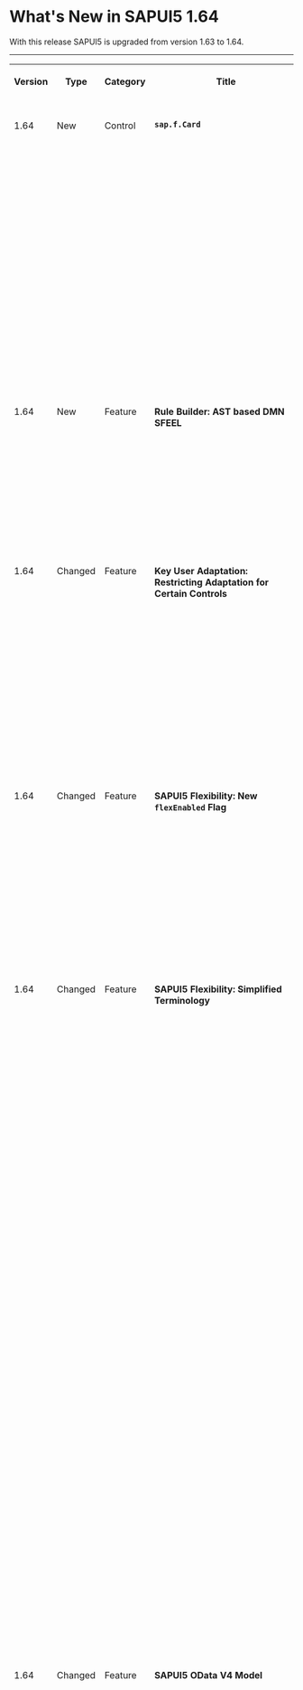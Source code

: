 <!-- loio0e30822c3b644a73836abba65736fc5e -->

# What's New in SAPUI5 1.64

With this release SAPUI5 is upgraded from version 1.63 to 1.64.

****


<table>
<tr>
<th valign="top">

Version

</th>
<th valign="top">

Type

</th>
<th valign="top">

Category

</th>
<th valign="top">

Title

</th>
<th valign="top">

Description

</th>
<th valign="top">

Action

</th>
<th valign="top">

Available as of

</th>
</tr>
<tr>
<td valign="top">

1.64 

</td>
<td valign="top">

New 

</td>
<td valign="top">

Control 

</td>
<td valign="top">

**`sap.f.Card`** 

</td>
<td valign="top">

**`sap.f.Card`**

The new `sap.f.Card` control complies with the visual design of the Integration Card \(`sap.ui.integration.widgets.Card`\). In contrast to the Integration Card, `sap.f.Card` provides more freedom in choosing the structure and the controls you can include, so that you can compose the card content area according to your needs. It enables you to decide and compose the card content area according to your needs.

The `sap.f.Card` consists of three elements: a container with background color and rounded corners, a header, and content areas.

![](images/sap_f_Card_Example_b1ff765.png)

For more information, see [Cards](../10_More_About_Controls/cards-5b46b03.md), the [API Reference](https://ui5.sap.com/#/api/sap.f.Card) and the [Sample](https://ui5.sap.com/#/entity/sap.f.Card/sample/sap.f.sample.Card).

<sub>New•Control•Info Only•1.64</sub>

</td>
<td valign="top">

Info Only

</td>
<td valign="top">

2019-03-28

</td>
</tr>
<tr>
<td valign="top">

1.64 

</td>
<td valign="top">

New 

</td>
<td valign="top">

Feature 

</td>
<td valign="top">

**Rule Builder: AST based DMN SFEEL** 

</td>
<td valign="top">

**Rule Builder: AST based DMN SFEEL**

The rule builder now supports a new expression language: AST based DMN SFEEL. DMN SFEEL is an improvised approach to modeling business decision logic. It can be used both in text rules as well as in decision tables.

For more information, see [Rule Builder Control Tutorial](../03_Get-Started/rule-builder-control-tutorial-67fcb30.md).

<sub>New•Feature•Info Only•1.64</sub>

</td>
<td valign="top">

Info Only 

</td>
<td valign="top">

2019-03-28

</td>
</tr>
<tr>
<td valign="top">

1.64 

</td>
<td valign="top">

Changed 

</td>
<td valign="top">

Feature 

</td>
<td valign="top">

**Key User Adaptation: Restricting Adaptation for Certain Controls** 

</td>
<td valign="top">

**Key User Adaptation: Restricting Adaptation for Certain Controls**

It is now possible to exclude certain controls from key user adaptation \(formerly known as **UI adaptation at runtime**\) by adding instance-specific design time metadata:

-   `not-removable` prevents controls from being removed.
-   `not-adaptable` prevents controls from being changed.

For more information, see [SAPUI5 Flexibility: Enable Your App for UI Adaptation](../05_Developing_Apps/sapui5-flexibility-enable-your-app-for-ui-adaptation-f1430c0.md).

<sub>Changed•Feature•Info Only•1.64</sub>

</td>
<td valign="top">

Info Only 

</td>
<td valign="top">

2019-03-28

</td>
</tr>
<tr>
<td valign="top">

1.64 

</td>
<td valign="top">

Changed 

</td>
<td valign="top">

Feature 

</td>
<td valign="top">

**SAPUI5 Flexibility: New `flexEnabled` Flag** 

</td>
<td valign="top">

**SAPUI5 Flexibility: New `flexEnabled` Flag**

The `flexEnabled` flag in the `sap.ui5` section of the `manifest.json` indicates whether the application supports key user adaptation and developer adaptation. If you set the flag, it's also possible to check via SAP Web IDE if your control IDs are stable.

For more information, see [SAPUI5 Flexibility: Enable Your App for UI Adaptation](../05_Developing_Apps/sapui5-flexibility-enable-your-app-for-ui-adaptation-f1430c0.md).

<sub>Changed•Feature•Info Only•1.64</sub>

</td>
<td valign="top">

Info Only 

</td>
<td valign="top">

2019-03-28

</td>
</tr>
<tr>
<td valign="top">

1.64 

</td>
<td valign="top">

Changed 

</td>
<td valign="top">

Feature 

</td>
<td valign="top">

**SAPUI5 Flexibility: Simplified Terminology** 

</td>
<td valign="top">

**SAPUI5 Flexibility: Simplified Terminology**

We have improved and simplified the terminology for certain core terms in the area of SAPUI5 flexibility. Here's what has changed:


<table>
<tr>
<th valign="top">

Old

</th>
<th valign="top">

New

</th>
<th valign="top">

Explanation

</th>
</tr>
<tr>
<td valign="top">

SAPUI5 flexibility services

</td>
<td valign="top">

SAPUI5 flexibility

</td>
<td valign="top">

Collection of features that allow upgrade-safe and modification-free UI changes of SAPUI5 apps on different levels

</td>
</tr>
<tr>
<td valign="top">

UI adaptation at runtime \(RTA\)

</td>
<td valign="top">

key user adaptation

</td>
<td valign="top">

Key users \(business experts with special permissions\) can adapt the UI of an SAPUI5 app that is running in the SAP Fiori launchpad for other users by means of intuitive WYSIWYG functions.

</td>
</tr>
<tr>
<td valign="top">

UI adaptation at design time \(DTA\)

</td>
<td valign="top">

developer adaptation

</td>
<td valign="top">

Developers can adapt SAPUI5 apps via the SAPUI5 Visual Editor in SAP Web IDE.

</td>
</tr>
</table>

For more information on the features of SAPUI5 flexibility, see [SAPUI5 Flexibility: Adapting UIs Made Easy](../04_Essentials/sapui5-flexibility-adapting-uis-made-easy-a8e55aa.md).

<sub>Changed•Feature•Info Only•1.64</sub>

</td>
<td valign="top">

Info Only 

</td>
<td valign="top">

2019-03-28

</td>
</tr>
<tr>
<td valign="top">

1.64 

</td>
<td valign="top">

Changed 

</td>
<td valign="top">

Feature 

</td>
<td valign="top">

**SAPUI5 OData V4 Model** 

</td>
<td valign="top">

**SAPUI5 OData V4 Model**

With the new version of the SAPUI5 OData V4 model, the number of decimal places of entered numbers is checked against the unit or the currency customizing when using the `sap.ui.model.odata.type.Unit` and `sap.ui.model.odata.type.Currency` types that were introduced with SAPUI5 1.63.

> ### Restriction:  
> Due to the limited feature scope of this version of the SAPUI5 OData V4 model, check that all required features are in place before developing applications. Check the detailed documentation of the features, as certain parts of a feature may be missing. While we aim to be compatible with existing controls, some controls might not work due to small incompatibilities compared to `sap.ui.model.odata.(v2.)ODataModel`, or due to missing features in the model \(such as tree binding\). This also applies to smart controls \(`sap.ui.comp` library\) and SAP Fiori elements that do not support the SAPUI5 OData V4 model, as well as controls such as `TreeTable` and `AnalyticalTable`, which are not supported together with the SAPUI5 OData V4 model. The interface for applications has been changed for easier and more efficient use of the model. For a summary of these changes, see [Changes Compared to OData V2 Model](../04_Essentials/changes-compared-to-odata-v2-model-abd4d7c.md).

For more information, see [OData V4 Model](../04_Essentials/odata-v4-model-5de13cf.md), the [API Reference](https://ui5.sap.com/#/api/sap.ui.model.odata.v4), and the [Samples](https://ui5.sap.com/#/entity/sap.ui.model.odata.v4.ODataModel).

<sub>Changed•Feature•Info Only•1.64</sub>

</td>
<td valign="top">

Info Only 

</td>
<td valign="top">

2019-03-28

</td>
</tr>
<tr>
<td valign="top">

1.64 

</td>
<td valign="top">

Changed 

</td>
<td valign="top">

Control 

</td>
<td valign="top">

**`sap.f.DynamicPage`** 

</td>
<td valign="top">

**`sap.f.DynamicPage`**

We have redesigned the content area of the `DynamicPageTitle` control so that the width of the `expandedContent` and `snappedContent` aggregations no longer depends on the width of the `heading` aggregation. Both `expandedContent` and `snappedContent` aggregations can now take the whole width of the `DynamicPageTitle` and are displayed below the heading and content areas.For more information, see the [Sample](https://ui5.sap.com/#/entity/sap.f.DynamicPage/sample/sap.f.sample.DynamicPageFreeStyle).

<sub>Changed•Control•Info Only•1.64</sub>

</td>
<td valign="top">

Info Only 

</td>
<td valign="top">

2019-03-28

</td>
</tr>
<tr>
<td valign="top">

1.64 

</td>
<td valign="top">

Changed 

</td>
<td valign="top">

Control 

</td>
<td valign="top">

**`sap.f.ShellBar` \(Experimental\)** 

</td>
<td valign="top">

**`sap.f.ShellBar` \(Experimental\)**

We have implemented an additional element that visualizes the number of notifications for the app \(`notificationsNumber` property\). It is displayed at the top right corner of the notifications button. When the resize breakpoint is hit and the notifications button enters the overflow area of the `OverflowToolbar`, the element is displayed at the top right corner of both the `OverflowToolbarButton` and the overflow area notification button.

![](images/ShellBar_What_s_New_1_64_4ae1e3f.png)

For more information, see the [API Reference](https://ui5.sap.com/#/api/sap.f.ShellBar) and the [Sample](https://ui5.sap.com/#/entity/sap.f.ShellBar/sample/sap.f.sample.ShellBar).

<sub>Changed•Control•Info Only•1.64</sub>

</td>
<td valign="top">

Info Only 

</td>
<td valign="top">

2019-03-28

</td>
</tr>
<tr>
<td valign="top">

1.64 

</td>
<td valign="top">

Changed 

</td>
<td valign="top">

Control 

</td>
<td valign="top">

**`sap.m.ComboBox`** 

</td>
<td valign="top">

**`sap.m.ComboBox`**

We have introduced grouping in the suggestions list of `sap.m.ComboBox`. This feature allows you to group items by certain characteristics, and to display a header. New group can be created in two ways:

-   If data binding is used, grouping is defined on the sorter in data binding.
-   Alternatively, you can add a group header programmatically as an instance of `sap.ui.core.SeparatorItem` with a text property by adding it to the items aggregation of the `sap.m.ComboBox` control. This transforms the `sap.ui.core.SeparatorItem` internally to `sap.m.GroupHeaderListItem`, and uses the text value as the header of the group.

In case a `sap.ui.core.SeparatorItem` without a defined text property is inserted in the aggregation items, the ComboBox will display only a horizontal separator without any text.For more information, see the [API Reference](https://ui5.sap.com/#/api/sap.m.ComboBox) and the [Sample](https://ui5.sap.com/#/entity/sap.m.ComboBox/sample/sap.m.sample.ComboBoxGrouping). 

<sub>Changed•Control•Info Only•1.64</sub>

</td>
<td valign="top">

Info Only 

</td>
<td valign="top">

2019-03-28

</td>
</tr>
<tr>
<td valign="top">

1.64 

</td>
<td valign="top">

Changed 

</td>
<td valign="top">

Control 

</td>
<td valign="top">

**`sap.m.DatePicker`** 

</td>
<td valign="top">

**`sap.m.DatePicker`**

With the new `isValidValue` function, you can receive information on the validity of the latest value provided in `sap.m.DatePicker`, not only on change but at any time, so that you can act upon an incorrectly entered date.For more information, see the [API Reference](https://ui5.sap.com/#/api/sap.m.DatePicker) and the [Sample](https://ui5.sap.com/#/entity/sap.m.DatePicker/sample/sap.m.sample.DatePicker).

<sub>Changed•Control•Info Only•1.64</sub>

</td>
<td valign="top">

Info Only 

</td>
<td valign="top">

2019-03-28

</td>
</tr>
<tr>
<td valign="top">

1.64 

</td>
<td valign="top">

Changed 

</td>
<td valign="top">

Control 

</td>
<td valign="top">

**`sap.m.Input / sap.m.ComboBoxBase` \(Experimental\)** 

</td>
<td valign="top">

**`sap.m.Input / sap.m.ComboBoxBase` \(Experimental\)**

We have introduced a new experimental method `showItems(fnFilter)`. It enables you to open a popup with suggestion items for the `sap.m.Input`, `sap.m.ComboBox`, and `sap.m.MultiComboBox` controls, and to filter the available items based on custom criteria.For more information, see the API Reference \([`sap.m.Input`](https://ui5.sap.com/#/api/sap.m.Input/methods/showItems), [`sap.m.ComboBoxBase`](https://ui5.sap.com/#/api/sap.m.ComboBoxBase/methods/showItems)\).

<sub>Changed•Control•Info Only•1.64</sub>

</td>
<td valign="top">

Info Only 

</td>
<td valign="top">

2019-03-28

</td>
</tr>
<tr>
<td valign="top">

1.64 

</td>
<td valign="top">

Changed 

</td>
<td valign="top">

Control 

</td>
<td valign="top">

**`sap.m.Input / sap.m.MultiInput`** 

</td>
<td valign="top">

**`sap.m.Input / sap.m.MultiInput`**

We have introduced grouping for the suggestions of `sap.m.Input` and `sap.m.MultiInput`. This feature allows you to easily group items visually by separating the different groups via a distinguishable group header item. The functionality is available for inputs that use list suggestions and table suggestions.For more information, see the samples \( [`sap.m.Input`](https://ui5.sap.com/#/entity/sap.m.Input/sample/sap.m.sample.InputGrouping), [`sap.m.MultiInput`](https://ui5.sap.com/#/entity/sap.m.MultiInput/sample/sap.m.sample.MultiInputGrouping)\).

<sub>Changed•Control•Info Only•1.64</sub>

</td>
<td valign="top">

Info Only 

</td>
<td valign="top">

2019-03-28

</td>
</tr>
<tr>
<td valign="top">

1.64 

</td>
<td valign="top">

Changed 

</td>
<td valign="top">

Control 

</td>
<td valign="top">

**`sap.m.SinglePlanningCalendar`** 

</td>
<td valign="top">

**`sap.m.SinglePlanningCalendar`**

-   We have introduced a new all-day logic that checks whether an appointment starts at 00:00 and ends at 00:00 on any day in the future.

-   We have introduced a cozy form factor, which provides larger interactive user interface elements. This facilitates your work with the control on mobile devices.


For more information, see the [API Reference](https://ui5.sap.com/#/api/sap.m.SinglePlanningCalendar) and the [Sample](https://ui5.sap.com/#/entity/sap.m.SinglePlanningCalendar/sample/sap.m.sample.SinglePlanningCalendar).

<sub>Changed•Control•Info Only•1.64</sub>

</td>
<td valign="top">

Info Only 

</td>
<td valign="top">

2019-03-28

</td>
</tr>
<tr>
<td valign="top">

1.64 

</td>
<td valign="top">

Changed 

</td>
<td valign="top">

Control 

</td>
<td valign="top">

**`sap.ui.integration.widgets.Card`** 

</td>
<td valign="top">

**`sap.ui.integration.widgets.Card`**

-   We have introduced a new `Object` card type, which displays the basic details for an object, such as a person or a sales order.For more information, see [Cards](../10_More_About_Controls/cards-5b46b03.md) and the [Sample](https://ui5.sap.com/#/entity/sap.ui.integration.widgets.Card/sample/sap.ui.integration.sample.ObjectCard).

-   We have introduced a new `Timeline` card type, which displays time-related content.For more information, see [Cards](../10_More_About_Controls/cards-5b46b03.md) and the [Sample](https://ui5.sap.com/#/entity/sap.ui.integration.widgets.Card/sample/sap.ui.integration.sample.TimelineCard).


<sub>Changed•Control•Info Only•1.64</sub>

</td>
<td valign="top">

Info Only 

</td>
<td valign="top">

2019-03-28

</td>
</tr>
<tr>
<td valign="top">

1.64 

</td>
<td valign="top">

Changed 

</td>
<td valign="top">

Control 

</td>
<td valign="top">

**`sap.uxap.ObjectPageLayout`** 

</td>
<td valign="top">

**`sap.uxap.ObjectPageLayout`**

We have implemented the option to provide a simple, single-line title that takes up less space on smaller phone screens when the dynamic header of the `ObjectPageLayout` control is collapsed \(snapped\). You can enable it via the `snappedTitleOnMobile` aggregation.For more information, see the [API Reference](https://ui5.sap.com/#/api/sap.uxap.ObjectPageDynamicHeaderTitle) and the [Sample](https://ui5.sap.com/#/entity/sap.uxap.ObjectPageLayout/sample/sap.uxap.sample.ObjectPageDynamicHeader).

<sub>Changed•Control•Info Only•1.64</sub>

</td>
<td valign="top">

Info Only 

</td>
<td valign="top">

2019-03-28

</td>
</tr>
<tr>
<td valign="top">

1.64 

</td>
<td valign="top">

Changed 

</td>
<td valign="top">

SAP Fiori Elements 

</td>
<td valign="top">

**SAP Fiori Elements** 

</td>
<td valign="top">

**SAP Fiori Elements**

**Analytical List Page**

You can pass the variant ID as a URL parameter while navigating from an application to the analytical list page. For more information, see [Managing Variants](../06_SAP_Fiori_Elements/managing-variants-8ce658e.md).

<sub>Changed•SAP Fiori Elements•Info Only•1.64</sub>

</td>
<td valign="top">

Info Only 

</td>
<td valign="top">

2019-03-28

</td>
</tr>
<tr>
<td valign="top">

1.64 

</td>
<td valign="top">

Changed 

</td>
<td valign="top">

Feature 

</td>
<td valign="top">

**Demo Kit API Reference** 

</td>
<td valign="top">

**Demo Kit API Reference**

-   The API Reference documentation for non-class entities now displays the `@see` and `@example` tags of their JSDocs.For a preview of an `@see` tag, see the [`sap.ui.core.LabelEnablement`](https://ui5.sap.com/#/api/sap.ui.core.LabelEnablement) namespace. For a preview of an `@example` tag, see the [`sap/base/util/merge`](https://ui5.sap.com/#/api/module%3Asap%2Fbase%2Futil%2Fmerge) function.

-   Based on your feedback, we have improved the API Reference documentation to include the borrowed *Properties*, *Aggregations*, and *Associations* in the respective sections. All the inherited entries are marked with a *Borrowed from:* label in the *Description* column with a link to the corresponding class.

    ![](images/What_s_New_1_64_-_Borrowed_Properties_Aggregations_Associations_d7f2a71.png)


<sub>Changed•Feature•Info Only•1.64</sub>

</td>
<td valign="top">

Info Only 

</td>
<td valign="top">

2019-03-28

</td>
</tr>
</table>

**Related Information**  


[What's New in SAPUI5 1.131](what-s-new-in-sapui5-1-131-7d24d94.md "With this release SAPUI5 is upgraded from version 1.130 to 1.131.")

[What's New in SAPUI5 1.130](what-s-new-in-sapui5-1-130-85609d4.md "With this release SAPUI5 is upgraded from version 1.129 to 1.130.")

[What's New in SAPUI5 1.129](what-s-new-in-sapui5-1-129-d22b8af.md "With this release SAPUI5 is upgraded from version 1.128 to 1.129.")

[What's New in SAPUI5 1.128](what-s-new-in-sapui5-1-128-1f76220.md "With this release SAPUI5 is upgraded from version 1.127 to 1.128.")

[What's New in SAPUI5 1.127](what-s-new-in-sapui5-1-127-e5e1317.md "With this release SAPUI5 is upgraded from version 1.126 to 1.127.")

[What's New in SAPUI5 1.126](what-s-new-in-sapui5-1-126-1d98116.md "With this release SAPUI5 is upgraded from version 1.125 to 1.126.")

[What's New in SAPUI5 1.125](what-s-new-in-sapui5-1-125-9d87044.md "With this release SAPUI5 is upgraded from version 1.124 to 1.125.")

[What's New in SAPUI5 1.124](what-s-new-in-sapui5-1-124-7f77c3f.md "With this release SAPUI5 is upgraded from version 1.123 to 1.124.")

[What's New in SAPUI5 1.123](what-s-new-in-sapui5-1-123-9d00ac7.md "With this release SAPUI5 is upgraded from version 1.122 to 1.123.")

[What's New in SAPUI5 1.122](what-s-new-in-sapui5-1-122-5d078da.md "With this release SAPUI5 is upgraded from version 1.121 to 1.122.")

[What's New in SAPUI5 1.121](what-s-new-in-sapui5-1-121-91a4a2f.md "With this release SAPUI5 is upgraded from version 1.120 to 1.121.")

[What's New in SAPUI5 1.120](what-s-new-in-sapui5-1-120-2359b63.md "With this release SAPUI5 is upgraded from version 1.119 to 1.120.")

[What's New in SAPUI5 1.119](what-s-new-in-sapui5-1-119-0b1903a.md "With this release SAPUI5 is upgraded from version 1.118 to 1.119.")

[What's New in SAPUI5 1.118](what-s-new-in-sapui5-1-118-3eecbde.md "With this release SAPUI5 is upgraded from version 1.117 to 1.118.")

[What's New in SAPUI5 1.117](what-s-new-in-sapui5-1-117-029d3b4.md "With this release SAPUI5 is upgraded from version 1.116 to 1.117.")

[What's New in SAPUI5 1.116](what-s-new-in-sapui5-1-116-ebd6f34.md "With this release SAPUI5 is upgraded from version 1.115 to 1.116.")

[What's New in SAPUI5 1.115](what-s-new-in-sapui5-1-115-409fde8.md "With this release SAPUI5 is upgraded from version 1.114 to 1.115.")

[What's New in SAPUI5 1.114](what-s-new-in-sapui5-1-114-890fce1.md "With this release SAPUI5 is upgraded from version 1.113 to 1.114.")

[What's New in SAPUI5 1.113](what-s-new-in-sapui5-1-113-a9553fe.md "With this release SAPUI5 is upgraded from version 1.112 to 1.113.")

[What's New in SAPUI5 1.112](what-s-new-in-sapui5-1-112-34afc69.md "With this release SAPUI5 is upgraded from version 1.111 to 1.112.")

[What's New in SAPUI5 1.111](what-s-new-in-sapui5-1-111-7a67837.md "With this release SAPUI5 is upgraded from version 1.110 to 1.111.")

[What's New in SAPUI5 1.110](what-s-new-in-sapui5-1-110-71a855c.md "With this release SAPUI5 is upgraded from version 1.109 to 1.110.")

[What's New in SAPUI5 1.109](what-s-new-in-sapui5-1-109-3264bd2.md "With this release SAPUI5 is upgraded from version 1.108 to 1.109.")

[What's New in SAPUI5 1.108](what-s-new-in-sapui5-1-108-66e33f0.md "With this release SAPUI5 is upgraded from version 1.107 to 1.108.")

[What's New in SAPUI5 1.107](what-s-new-in-sapui5-1-107-d4ff916.md "With this release SAPUI5 is upgraded from version 1.106 to 1.107.")

[What's New in SAPUI5 1.106](what-s-new-in-sapui5-1-106-5b497b0.md "With this release SAPUI5 is upgraded from version 1.105 to 1.106.")

[What's New in SAPUI5 1.105](what-s-new-in-sapui5-1-105-4d6c00e.md "With this release SAPUI5 is upgraded from version 1.104 to 1.105.")

[What's New in SAPUI5 1.104](what-s-new-in-sapui5-1-104-69e567c.md "With this release SAPUI5 is upgraded from version 1.103 to 1.104.")

[What's New in SAPUI5 1.103](what-s-new-in-sapui5-1-103-0e98c76.md "With this release SAPUI5 is upgraded from version 1.102 to 1.103.")

[What's New in SAPUI5 1.102](what-s-new-in-sapui5-1-102-f038c99.md "With this release SAPUI5 is upgraded from version 1.101 to 1.102.")

[What's New in SAPUI5 1.101](what-s-new-in-sapui5-1-101-7733b00.md "With this release SAPUI5 is upgraded from version 1.100 to 1.101.")

[What's New in SAPUI5 1.100](what-s-new-in-sapui5-1-100-27dec1d.md "With this release SAPUI5 is upgraded from version 1.99 to 1.100.")

[What's New in SAPUI5 1.99](what-s-new-in-sapui5-1-99-4f35848.md "With this release SAPUI5 is upgraded from version 1.98 to 1.99.")

[What's New in SAPUI5 1.98](what-s-new-in-sapui5-1-98-d9f16f2.md "With this release SAPUI5 is upgraded from version 1.97 to 1.98.")

[What's New in SAPUI5 1.97](what-s-new-in-sapui5-1-97-fa0e282.md "With this release SAPUI5 is upgraded from version 1.96 to 1.97.")

[What's New in SAPUI5 1.96](what-s-new-in-sapui5-1-96-7a9269f.md "With this release SAPUI5 is upgraded from version 1.95 to 1.96.")

[What's New in SAPUI5 1.95](what-s-new-in-sapui5-1-95-a1aea67.md "With this release SAPUI5 is upgraded from version 1.94 to 1.95.")

[What's New in SAPUI5 1.94](what-s-new-in-sapui5-1-94-c40f1e6.md "With this release SAPUI5 is upgraded from version 1.93 to 1.94.")

[What's New in SAPUI5 1.93](what-s-new-in-sapui5-1-93-f273340.md "With this release SAPUI5 is upgraded from version 1.92 to 1.93.")

[What's New in SAPUI5 1.92](what-s-new-in-sapui5-1-92-1ef345d.md "With this release SAPUI5 is upgraded from version 1.91 to 1.92.")

[What's New in SAPUI5 1.91](what-s-new-in-sapui5-1-91-0a2bd79.md "With this release SAPUI5 is upgraded from version 1.90 to 1.91.")

[What's New in SAPUI5 1.90](what-s-new-in-sapui5-1-90-91c10c2.md "With this release SAPUI5 is upgraded from version 1.89 to 1.90.")

[What's New in SAPUI5 1.89](what-s-new-in-sapui5-1-89-e56cddc.md "With this release SAPUI5 is upgraded from version 1.88 to 1.89.")

[What's New in SAPUI5 1.88](what-s-new-in-sapui5-1-88-e15a206.md "With this release SAPUI5 is upgraded from version 1.87 to 1.88.")

[What's New in SAPUI5 1.87](what-s-new-in-sapui5-1-87-b506da7.md "With this release SAPUI5 is upgraded from version 1.86 to 1.87.")

[What's New in SAPUI5 1.86](what-s-new-in-sapui5-1-86-4c1c959.md "With this release SAPUI5 is upgraded from version 1.85 to 1.86.")

[What's New in SAPUI5 1.85](what-s-new-in-sapui5-1-85-1d18eb5.md "With this release SAPUI5 is upgraded from version 1.84 to 1.85.")

[What's New in SAPUI5 1.84](what-s-new-in-sapui5-1-84-dc76640.md "With this release SAPUI5 is upgraded from version 1.82 to 1.84.")

[What's New in SAPUI5 1.82](what-s-new-in-sapui5-1-82-3a8dd13.md "With this release SAPUI5 is upgraded from version 1.81 to 1.82.")

[What's New in SAPUI5 1.81](what-s-new-in-sapui5-1-81-f5e2a21.md "With this release SAPUI5 is upgraded from version 1.80 to 1.81.")

[What's New in SAPUI5 1.80](what-s-new-in-sapui5-1-80-8cee506.md "With this release SAPUI5 is upgraded from version 1.79 to 1.80.")

[What's New in SAPUI5 1.79](what-s-new-in-sapui5-1-79-99c4cdc.md "With this release SAPUI5 is upgraded from version 1.78 to 1.79.")

[What's New in SAPUI5 1.78](what-s-new-in-sapui5-1-78-f09b63e.md "With this release SAPUI5 is upgraded from version 1.77 to 1.78.")

[What's New in SAPUI5 1.77](what-s-new-in-sapui5-1-77-c46b439.md "With this release SAPUI5 is upgraded from version 1.76 to 1.77.")

[What's New in SAPUI5 1.76](what-s-new-in-sapui5-1-76-aad03b5.md "With this release SAPUI5 is upgraded from version 1.75 to 1.76.")

[What's New in SAPUI5 1.75](what-s-new-in-sapui5-1-75-5cbb62d.md "With this release SAPUI5 is upgraded from version 1.74 to 1.75.")

[What's New in SAPUI5 1.74](what-s-new-in-sapui5-1-74-c22208a.md "With this release SAPUI5 is upgraded from version 1.73 to 1.74.")

[What's New in SAPUI5 1.73](what-s-new-in-sapui5-1-73-231dd13.md "With this release SAPUI5 is upgraded from version 1.72 to 1.73.")

[What's New in SAPUI5 1.72](what-s-new-in-sapui5-1-72-521cad9.md "With this release SAPUI5 is upgraded from version 1.71 to 1.72.")

[What's New in SAPUI5 1.71](what-s-new-in-sapui5-1-71-a93a6a3.md "With this release SAPUI5 is upgraded from version 1.70 to 1.71.")

[What's New in SAPUI5 1.70](what-s-new-in-sapui5-1-70-f073d69.md "With this release SAPUI5 is upgraded from version 1.69 to 1.70.")

[What's New in SAPUI5 1.69](what-s-new-in-sapui5-1-69-89a18bd.md "With this release SAPUI5 is upgraded from version 1.68 to 1.69.")

[What's New in SAPUI5 1.68](what-s-new-in-sapui5-1-68-f94bf93.md "With this release SAPUI5 is upgraded from version 1.67 to 1.68.")

[What's New in SAPUI5 1.67](what-s-new-in-sapui5-1-67-a6b1472.md "With this release SAPUI5 is upgraded from version 1.66 to 1.67.")

[What's New in SAPUI5 1.66](what-s-new-in-sapui5-1-66-c9896e9.md "With this release SAPUI5 is upgraded from version 1.65 to 1.66.")

[What's New in SAPUI5 1.65](what-s-new-in-sapui5-1-65-0f5acfd.md "With this release SAPUI5 is upgraded from version 1.64 to 1.65.")

[What's New in SAPUI5 1.63](what-s-new-in-sapui5-1-63-e8d9da7.md "With this release SAPUI5 is upgraded from version 1.62 to 1.63.")

[What's New in SAPUI5 1.62](what-s-new-in-sapui5-1-62-771f4d5.md "With this release SAPUI5 is upgraded from version 1.61 to 1.62.")

[What's New in SAPUI5 1.61](what-s-new-in-sapui5-1-61-d991552.md "With this release SAPUI5 is upgraded from version 1.60 to 1.61.")

[What's New in SAPUI5 1.60](what-s-new-in-sapui5-1-60-5a0e1f7.md "With this release SAPUI5 is upgraded from version 1.58 to 1.60.")

[What's New in SAPUI5 1.58](what-s-new-in-sapui5-1-58-7c927aa.md "With this release SAPUI5 is upgraded from version 1.56 to 1.58.")

[What's New in SAPUI5 1.56](what-s-new-in-sapui5-1-56-108b7fd.md "With this release SAPUI5 is upgraded from version 1.54 to 1.56.")

[What's New in SAPUI5 1.54](what-s-new-in-sapui5-1-54-c838330.md "With this release SAPUI5 is upgraded from version 1.52 to 1.54.")

[What's New in SAPUI5 1.52](what-s-new-in-sapui5-1-52-849e1b6.md "With this release SAPUI5 is upgraded from version 1.50 to 1.52.")

[What's New in SAPUI5 1.50](what-s-new-in-sapui5-1-50-759e9f3.md "With this release SAPUI5 is upgraded from version 1.48 to 1.50.")

[What's New in SAPUI5 1.48](what-s-new-in-sapui5-1-48-fa1efac.md "With this release SAPUI5 is upgraded from version 1.46 to 1.48.")

[What's New in SAPUI5 1.46](what-s-new-in-sapui5-1-46-6307539.md "With this release SAPUI5 is upgraded from version 1.44 to 1.46.")

[What's New in SAPUI5 1.44](what-s-new-in-sapui5-1-44-a0cb7a0.md "With this release SAPUI5 is upgraded from version 1.42 to 1.44.")

[What's New in SAPUI5 1.42](what-s-new-in-sapui5-1-42-468b05d.md "With this release SAPUI5 is upgraded from version 1.40 to 1.42.")

[What's New in SAPUI5 1.40](what-s-new-in-sapui5-1-40-fbab50e.md "With this release SAPUI5 is upgraded from version 1.38 to 1.40.")

[What's New in SAPUI5 1.38](what-s-new-in-sapui5-1-38-f218918.md "With this release SAPUI5 is upgraded from version 1.36 to 1.38.")


